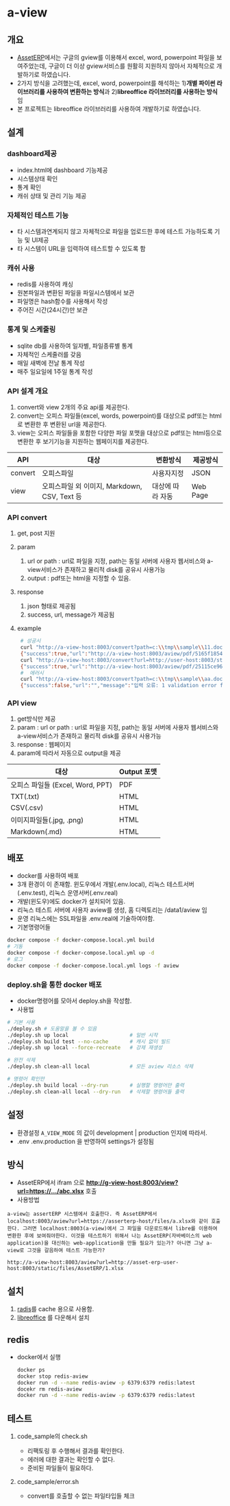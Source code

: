 # a-view

## 개요

- [AssetERP](http://www.k-fs.co.kr/product2.do)에서는 구글의 gview를 이용해서 excel, word, powerpoint 파일을 보여주었는데, 구글이 더 이상 gview서비스를 원활히 지원하지 않아서
자체적으로 개발하기로 하였습니다.
- 2가지 방식을 고려했는데, excel, word, powerpoint를 해석하는 1)**개별 파이썬 라이브러리를 사용하여 변환하는 방식**과 2)**libreoffice 라이브러리를 사용하는 방식**임
- 본 프로젝트는 libreoffice 라이브러리를 사용하여 개발하기로 하였습니다.

## 설계

### dashboard제공

- index.html에 dashboard 기능제공
- 시스템상태 확인
- 통계 확인
- 캐쉬 상태 및 관리 기능 제공

### 자체적인 테스트 기능

- 타 시스템과연계되지 않고 자체적으로 파일을 업로드한 후에 테스트 가능하도록 기능 및 UI제공
- 타 시스템이 URL을 입력하여 테스트할 수 있도록 함

### 캐쉬 사용

- redis를 사용하여 캐싱
- 원본파일과 변환된 파일을 파일시스템에서 보관
- 파일명은 hash함수를 사용해서 작성
- 주어진 시간(24시간)만 보관

### 통계 및 스케줄링

- sqlite db를 사용하여 일자별, 파일종류별 통계
- 자체적인 스케줄러를 갖음
- 매일 새벽에 전날 통계 작성
- 매주 일요일에 1주일 통계 작성

### API 설계 개요

1. convert와 view 2개의 주요 api를 제공한다.
2. convert는 오피스 파일들(excel, words, powerpoint)를 대상으로 pdf또는 html로 변환한 후 변환된 url을 제공한다.
3. view는 오피스 파일들을 포함한 다양한 파일 포맷을 대상으로 pdf또는 html등으로 변환한 후 보기기능을 지원하는 웹페이지를 제공한다.

| API     | 대상                                | 변환방식   | 제공방식  |
|---------|-------------------------------------|------------|-----------|
| convert | 오피스파일                          | 사용자지정 | JSON      |
| view    | 오피스파일 외 이미지, Markdown, CSV, Text 등 | 대상에 따라 자동 | Web Page |

### API convert

1. get, post 지원
2. param
   1. url or path  : url로 파일을 지정, path는 동일 서버에 사용자 웹서비스와 a-view서비스가 존재하고 물리적 disk를 공유시 사용가능
   2. output : pdf또는 html을 지정할 수 있음.
3. response
    1. json 형태로 제공됨
    2. success, url, message가 제공됨
4. example

   ```bash
    # 성공시
    curl "http://a-view-host:8003/convert?path=c:\\tmp\\sample\\11.docx&output=pdf"
    {"success":true,"url":"http://a-view-host:8003/aview/pdf/5165f18545b0e73fd8b3e3bb69a236d8.pdf","message":"로칼 파일이 OutputFormat.PDF 형식으로 변환되었습니다"}
    curl "http://a-view-host:8003/convert?url=http://user-host:8003/static/files/AssetERP/1.docx&output=pdf"
    {"success":true,"url":"http://a-view-host:8003/aview/pdf/25115ce96ff4f71d9d8c66bf7d0d74da.pdf","message":"URL 문서가 OutputFormat.PDF 형식으로 변환 되었습니다"}    
    #  에러시
    curl "http://a-view-host:8003/convert?path=c:\\tmp\\sample\\aa.docx&output=pdf"
    {"success":false,"url":"","message":"입력 오류: 1 validation error for ConvertParams\npath\n  Value error, 파일이 존재하지 않습니다: c:\\tmp\\sample\\aa.docx [type=value_error, input_value='c:\\\\tmp\\\\sample\\\\aa.docx', input_type=str]\n    For further information visit https://errors.pydantic.dev/2.11/v/value_error"}    
   ```

### API view

1. get방식만 제공
2. param : url or path  : url로 파일을 지정, path는 동일 서버에 사용자 웹서비스와 a-view서비스가 존재하고 물리적 disk를 공유시 사용가능
3. response : 웹페이지
4. param에 따라서 자동으로 output을 제공

| 대상                         | Output 포맷 |
|------------------------------|-------------|
| 오피스 파일들 (Excel, Word, PPT) | PDF         |
| TXT(.txt)                          | HTML        |
| CSV(.csv)                          | HTML        |
| 이미지파일들(.jpg, .png)             | HTML        |
| Markdown(.md)                     | HTML        |

## 배포

- docker를 사용하여 배포
- 3개 환경이 이 존재함. 윈도우에서 개발(.env.local), 리눅스 테스트서버(.env.test), 리눅스 운영서버(.env.real)
- 개발(윈도우)에도 docker가 설치되어 있음.
- 리눅스 테스트 서버에 사용자 aview를 생성, 홈 디렉토리는 /data1/aview 임
- 운영 리눅스에는 SSL파일을 .env.real에 기술하여야함.
- 기본명령어들

```bash
docker compose -f docker-compose.local.yml build
# 기동
docker compose -f docker-compose.local.yml up -d
# 로그
docker compose -f docker-compose.local.yml logs -f aview
```

### deploy.sh을 통한 docker 배포

- docker명령어를 모아서 deploy.sh을 작성함.
- 사용법

```bash
# 기본 사용
./deploy.sh # 도움말을 볼 수 있음
./deploy.sh up local                    # 일반 시작
./deploy.sh build test --no-cache       # 캐시 없이 빌드
./deploy.sh up local --force-recreate   # 강제 재생성

# 완전 삭제
./deploy.sh clean-all local             # 모든 aview 리소스 삭제

# 명령어 확인만
./deploy.sh build local --dry-run       # 실행할 명령어만 출력
./deploy.sh clean-all local --dry-run   # 삭제할 명령어들 출력
```

## 설정

- 환경설정 `A_VIEW_MODE` 의 값이 development | production 인지에 따라서.
- .env .env.production 을 반영하여 settings가 설정됨

## 방식

- AssetERP에서 ifram 으로 **<http://g-view-host:8003/view?url=https://.../abc.xlsx>** 호출
- 사용방법

```text
a-view는 assertERP 시스템에서 호출한다. 즉 AssetERP에서   localhost:8003/aview?url=https://asserterp-host/files/a.xlsx와 같이 호출한다. 그러면 localhost:8003(a-view)에서 그 파일을 다운로드해서 libre를 이용하여 변환한 후에 보여줘야한다. 이것을 테스트하기 위해서 나는 AssetERP(자바베이스의 web application)을 대신하는 web-application을 만들 필요가 있는가? 아니면 그냥 a-view로 그것을 갈음하여 테스트 가능한가?
```

```text
http://a-view-host:8003/aview?url=http://asset-erp-user-host:8003/static/files/AssetERP/1.xlsx
```

## 설치

1. [radis](https://redis.io/)를 cache 용으로 사용함.
2. [libreoffice](https://www.libreoffice.org/) 를 다운해서 설치

## redis

- docker에서 실행

  ```bash
  docker ps
  docker stop redis-aview
  docker run -d --name redis-aview -p 6379:6379 redis:latest
  docekr rm redis-aview
  docker run -d --name redis-aview -p 6379:6379 redis:latest
  ```

## 테스트

1. code_sample의 check.sh
   - 리팩토링 후 수행해서 결과를 확인한다.
   - 에러에 대한 결과는 확인할 수 없다.
   - 준비된 파일들이 필요하다.

2. code_sample/error.sh
    - convert를 호출할 수 없는 파일타입들 체크
